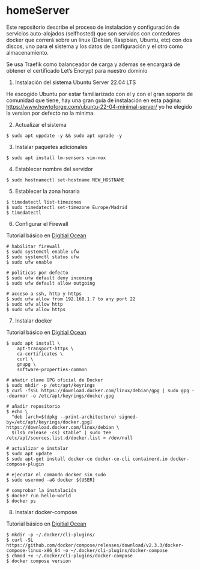 # homeServer

Este repositorio describe el proceso de instalación y configuración de servicios auto-alojados (selfhosted) que son  servidos con contedores docker que correrá sobre un linux (Debian, Raspbian, Ubuntu, etc) con dos discos, uno para el sistema y los datos de configuración y el otro como almacenamiento.

Se usa Traefik como balanceador de carga y ademas se encargará de obtener el certificado Let’s Encrypt para nuestro dominio

1. Instalación del sistema Ubuntu Server 22.04 LTS

He escogido Ubuntu por estar familiarizado con el y con el gran soporte de comunidad que tiene, hay una gran guía de instalación en esta página: https://www.howtoforge.com/ubuntu-22-04-minimal-server/ 
yo he elegido la version por defecto no la minima.

2. Actualizar el sistema
```
$ sudo apt uppdate -y && sudo apt uprade -y
```
3. Instalar paquetes adicionales
 ```
 $ sudo apt install lm-sensors vim-nox
 ```
4. Establecer nombre del servidor
```
$ sudo hostnamectl set-hostname NEW_HOSTNAME
```
5. Establecer la zona horaria
```
$ timedatectl list-timezones
$ sudo timedatectl set-timezone Europe/Madrid
$ timedatectl
```
6. Configurar el Firewall

Tutorial básico en [Digitial Ocean](https://www.digitalocean.com/community/tutorials/how-to-set-up-a-firewall-with-ufw-on-ubuntu-20-04)
```
# habilitar firewall
$ sudo systemctl enable ufw
$ sudo systemctl status ufw
$ sudo ufw enable

# politicas por defecto
$ sudo ufw default deny incoming
$ sudo ufw default allow outgoing

# acceso a ssh, http y https
$ sudo ufw allow from 192.168.1.7 to any port 22
$ sudo ufw allow http
$ sudo ufw allow https
``` 

7. Instalar docker

Tutorial básico en [Digitial Ocean](https://www.digitalocean.com/community/tutorials/how-to-install-and-use-docker-on-ubuntu-22-04)
``` 
$ sudo apt install \
    apt-transport-https \
    ca-certificates \
    curl \
    gnupg \
    software-properties-common

# añadir clave GPG oficial de Docker 
$ sudo mkdir -p /etc/apt/keyrings
$ curl -fsSL https://download.docker.com/linux/debian/gpg | sudo gpg --dearmor -o /etc/apt/keyrings/docker.gpg

# añadir repositorio
$ echo \
  "deb [arch=$(dpkg --print-architecture) signed-by=/etc/apt/keyrings/docker.gpg] https://download.docker.com/linux/debian \
  $(lsb_release -cs) stable" | sudo tee /etc/apt/sources.list.d/docker.list > /dev/null

# actualizar e instalar
$ sudo apt update
$ sudo apt-get install docker-ce docker-ce-cli containerd.io docker-compose-plugin

# ejecutar el comando docker sin sudo
$ sudo usermod -aG docker ${USER}

# comprobar la instalación
$ docker run hello-world
$ docker ps
```
8. Instalar docker-compose

Tutorial básico en [Digitial Ocean](https://www.digitalocean.com/community/tutorials/how-to-install-and-use-docker-compose-on-ubuntu-22-04)
```
$ mkdir -p ~/.docker/cli-plugins/
$ curl -SL https://github.com/docker/compose/releases/download/v2.3.3/docker-compose-linux-x86_64 -o ~/.docker/cli-plugins/docker-compose
$ chmod +x ~/.docker/cli-plugins/docker-compose
$ docker compose version
```

